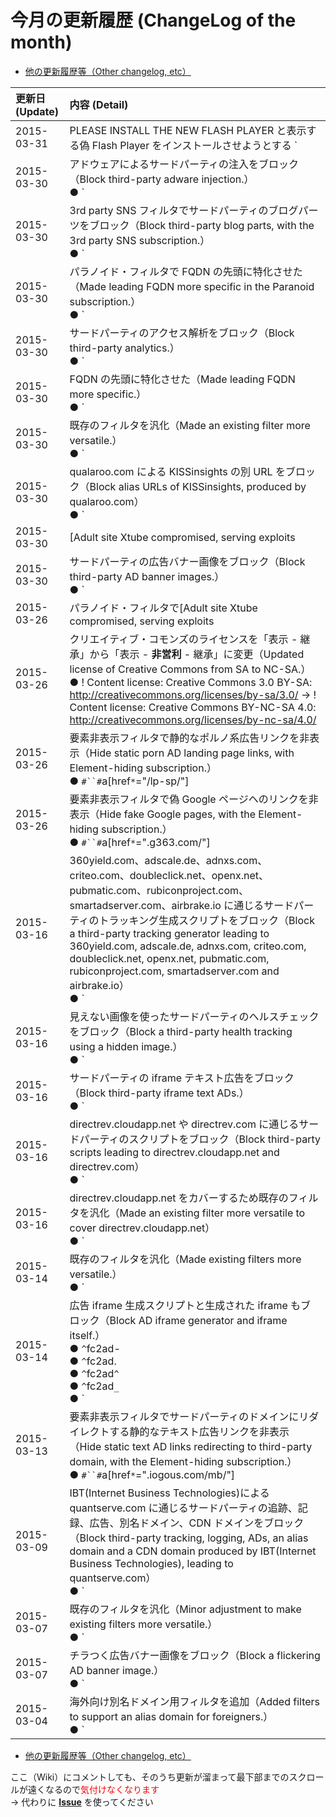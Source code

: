 # 今月の更新履歴 (ChangeLog of the month)

  * [他の更新履歴等（Other changelog, etc）](https://code.google.com/p/adblock-plus-japanese-filter/w/list)

|**更新日 (Update)**|**内容 (Detail)**|
|:---------------------|:------------------|
|2015-03-31            |PLEASE INSTALL THE NEW FLASH PLAYER と表示する偽 Flash Player をインストールさせようとする `|``|`amazonaws.com/lps の別 CDN 用フィルタを追加（Added alias CDN filter of `|``|`amazonaws.com/lps, used for fake Flash saying PLEASE INSTALL THE NEW FLASH PLAYER.）<br />● `|``|`cloudfront.net/lps|
|2015-03-30            |アドウェアによるサードパーティの注入をブロック（Block third-party adware injection.）<br />● `|``|`eshopcomp.com`^`|
|2015-03-30            |3rd party SNS フィルタでサードパーティのブログパーツをブロック（Block third-party blog parts, with the 3rd party SNS subscription.）<br />● `|``|`instapaper.com`^``$`third-party<br />● `|``|`evernote.com`^``$`third-party|
|2015-03-30            |パラノイド・フィルタで FQDN の先頭に特化させた（Made leading FQDN more specific in the Paranoid subscription.）<br />● `|``|`ct0. -> ://ct0.<br />● `|``|`ct1. -> ://ct1.<br />● `|``|`ct2. -> ://ct2.<br />● `|``|`ct3. -> ://ct3.<br />● `|``|`ct4. -> ://ct4.<br />● `|``|`ct5. -> ://ct5.<br />● `|``|`ct6. -> ://ct6.<br />● `|``|`ct7. -> ://ct7.<br />● `|``|`ct8. -> ://ct8.<br />● `|``|`ct9. -> ://ct9.<br />● `|``|`log. -> ://log.<br />● `|``|`log0. -> ://log0.<br />● `|``|`log1. -> ://log1.<br />● `|``|`log2. -> ://log2.<br />● `|``|`log3. -> ://log3.<br />● `|``|`log4. -> ://log4.<br />● `|``|`log5. -> ://log5.<br />● `|``|`log6. -> ://log6.<br />● `|``|`log7. -> ://log7.<br />● `|``|`log8. -> ://log8.<br />● `|``|`log9. -> ://log9.<br />● `|``|`logger. -> ://logger.<br />● `|``|`logger0. -> ://logger0.<br />● `|``|`logger1. -> ://logger1.<br />● `|``|`logger2. -> ://logger2.<br />● `|``|`logger3. -> ://logger3.<br />● `|``|`logger4. -> ://logger4.<br />● `|``|`logger5. -> ://logger5.<br />● `|``|`logger6. -> ://logger6.<br />● `|``|`logger7. -> ://logger7.<br />● `|``|`logger8. -> ://logger8.<br />● `|``|`logger9. -> ://logger9.<br />● `|``|`pixel. -> ://pixel.<br />● `|``|`pixel0. -> ://pixel0.<br />● `|``|`pixel1. -> ://pixel1.<br />● `|``|`pixel2. -> ://pixel2.<br />● `|``|`pixel3. -> ://pixel3.<br />● `|``|`pixel4. -> ://pixel4.<br />● `|``|`pixel5. -> ://pixel5.<br />● `|``|`pixel6. -> ://pixel6.<br />● `|``|`pixel7. -> ://pixel7.<br />● `|``|`pixel8. -> ://pixel8.<br />● `|``|`pixel9. -> ://pixel9.<br />● `|``|`ru:8080`^``$`third-party -> ://ru:8080`^``$`third-party<br />● `|``|`slot. -> ://slot.<br />● `|``|`slot0. -> ://slot0.<br />● `|``|`slot1. -> ://slot1.<br />● `|``|`slot2. -> ://slot2.<br />● `|``|`slot3. -> ://slot3.<br />● `|``|`slot4. -> ://slot4.<br />● `|``|`slot5. -> ://slot5.<br />● `|``|`slot6. -> ://slot6.<br />● `|``|`slot7. -> ://slot7.<br />● `|``|`slot8. -> ://slot8.<br />● `|``|`slot9. -> ://slot9.<br />● `|``|`stats. -> ://stats.<br />● `|``|`stats0. -> ://stats0.<br />● `|``|`stats1. -> ://stats1.<br />● `|``|`stats2. -> ://stats2.<br />● `|``|`stats3. -> ://stats3.<br />● `|``|`stats4. -> ://stats4.<br />● `|``|`stats5. -> ://stats5.<br />● `|``|`stats6. -> ://stats6.<br />● `|``|`stats7. -> ://stats7.<br />● `|``|`stats8. -> ://stats8.<br />● `|``|`stats9. -> ://stats9.<br />● `|``|`statistics. -> ://statistics.<br />● `|``|`storage.`$`third-party -> ://storage.`$`third-party<br />● `|``|`track. -> ://track.<br />● `|``|`track0. -> ://track0.<br />● `|``|`track1. -> ://track1.<br />● `|``|`track2. -> ://track2.<br />● `|``|`track3. -> ://track3.<br />● `|``|`track4. -> ://track4.<br />● `|``|`track5. -> ://track5.<br />● `|``|`track6. -> ://track6.<br />● `|``|`track7. -> ://track7.<br />● `|``|`track8. -> ://track8.<br />● `|``|`track9. -> ://track9.<br />● `|``|`tracker. -> ://tracker.<br />● `|``|`tracker0. -> ://tracker0.<br />● `|``|`tracker1. -> ://tracker1.<br />● `|``|`tracker2. -> ://tracker2.<br />● `|``|`tracker3. -> ://tracker3.<br />● `|``|`tracker4. -> ://tracker4.<br />● `|``|`tracker5. -> ://tracker5.<br />● `|``|`tracker6. -> ://tracker6.<br />● `|``|`tracker7. -> ://tracker7.<br />● `|``|`tracker8. -> ://tracker8.<br />● `|``|`tracker9. -> ://tracker9.<br />● `|``|`tracking. -> ://tracking.<br />● `|``|`tracking0. -> ://tracking0.<br />● `|``|`tracking1. -> ://tracking1.<br />● `|``|`tracking2. -> ://tracking2.<br />● `|``|`tracking3. -> ://tracking3.<br />● `|``|`tracking4. -> ://tracking4.<br />● `|``|`tracking5. -> ://tracking5.<br />● `|``|`tracking6. -> ://tracking6.<br />● `|``|`tracking7. -> ://tracking7.<br />● `|``|`tracking8. -> ://tracking8.<br />● `|``|`tracking9. -> ://tracking9.|
|2015-03-30            |サードパーティのアクセス解析をブロック（Block third-party analytics.）<br />● `|``|`luckyorange.`$`third-party|
|2015-03-30            |FQDN の先頭に特化させた（Made leading FQDN more specific.）<br />● `|``|`ad-cdn. -> ://ad-cdn.<br />● `|`http://ad.<br />● `|`https://ad.<br />● `|``|`ad0. -> ://ad0.<br />● `|``|`ad1. -> ://ad1.<br />● `|``|`ad2. -> ://ad2.<br />● `|``|`ad3. -> ://ad3.<br />● `|``|`ad4. -> ://ad4.<br />● `|``|`ad5. -> ://ad5.<br />● `|``|`ad6. -> ://ad6.<br />● `|``|`ad7. -> ://ad7.<br />● `|``|`ad8. -> ://ad8.<br />● `|``|`ad9. -> ://ad9.<br />● `|``|`adcl. -> ://adcl.<br />● `|``|`adimg. -> ://adimg.<br />● `|``|`ads. -> ://ads.<br />● `|``|`ads0. -> ://ads0.<br />● `|``|`ads1. -> ://ads1.<br />● `|``|`ads2. -> ://ads2.<br />● `|``|`ads3. -> ://ads3.<br />● `|``|`ads4. -> ://ads4.<br />● `|``|`ads5. -> ://ads5.<br />● `|``|`ads6. -> ://ads6.<br />● `|``|`ads7. -> ://ads7.<br />● `|``|`ads8. -> ://ads8.<br />● `|``|`ads9. -> ://ads9.<br />● `|``|`adcdn. -> ://adcdn.<br />● `|``|`adserver. -> ://adserver.<br />● `|``|`adserving. -> ://adserving.<br />● `|``|`adv. -> ://adv.<br />● `|``|`aff-images. -> ://aff-images.<br />● `|``|`affiliate. -> ://affiliate.<br />● `|``|`affiliates. -> ://affiliates.<br />● `|``|`amazlink.`$`third-party -> ://amazlink.`$`third-party<br />● `|``|`analysis.`$`third-party -> ://analysis.`$`third-party<br />● `|``|`analytics.`$`third-party -> ://analytics.`$`third-party<br />● `|``|`analyze.`$`third-party -> ://analyze.`$`third-party<br />● `|`http://ax-d.<br />● `|`https://ax-d.<br />● `|``|`beacon. -> ://beacon.<br />● `|`http://c.`*`/c.`$`image,object<br />● `|`https://c.`*`/c.`$`image,object<br />● `|``|`campaign. -> ://campaign.<br />● `|``|`campaign0. -> ://campaign0.<br />● `|``|`campaign1. -> ://campaign1.<br />● `|``|`campaign2. -> ://campaign2.<br />● `|``|`campaign3. -> ://campaign3.<br />● `|``|`campaign4. -> ://campaign4.<br />● `|``|`campaign5. -> ://campaign5.<br />● `|``|`campaign6. -> ://campaign6.<br />● `|``|`campaign7. -> ://campaign7.<br />● `|``|`campaign8. -> ://campaign8.<br />● `|``|`campaign9. -> ://campaign9.<br />● ://creative.`$`third-party<br />● `|``|`displayads. -> ://displayads.<br />● `|``|`dosugcz. -> ://dosugcz.<br />● `|`http://dw.c`$`script<br />● `|`https://dw.c`$`script<br />● `|``|`eulerian. -> ://eulerian.<br />● `|``|`hitlog. -> ://hitlog.<br />● `|``|`iad. -> ://iad.<br />● `|``|`im.banner. -> ://im.banner.<br />● `|``|`image.`*`/bnr.gif?`$`third-party -> ://image.`*`/bnr.gif?`$`third-party<br />● `|``|`kanasoku.`*`/thumb/ -> ://kanasoku.`*`/thumb/<br />● `|``|`krxd. -> ://krxd.<br />● `|``|`landing.`$`popup -> ://landing.`$`popup<br />● `|``|`landing.`$`third-party -> ://landing.`$`third-party<br />● `|``|`landing0.`$`popup -> ://landing0.`$`popup<br />● `|``|`landing0.`$`third-party -> ://landing0.`$`third-party<br />● `|``|`landing1.`$`popup -> ://landing1.`$`popup<br />● `|``|`landing1.`$`third-party -> ://landing1.`$`third-party<br />● `|``|`landing2.`$`popup -> ://landing2.`$`popup<br />● `|``|`landing2.`$`third-party -> ://landing2.`$`third-party<br />● `|``|`landing3.`$`popup -> ://landing3.`$`popup<br />● `|``|`landing3.`$`third-party -> ://landing3.`$`third-party<br />● `|``|`landing4.`$`popup -> ://landing4.`$`popup<br />● `|``|`landing4.`$`third-party -> ://landing4.`$`third-party<br />● `|``|`landing5.`$`popup -> ://landing5.`$`popup<br />● `|``|`landing5.`$`third-party -> ://landing5.`$`third-party<br />● `|``|`landing6.`$`popup -> ://landing6.`$`popup<br />● `|``|`landing6.`$`third-party -> ://landing6.`$`third-party<br />● `|``|`landing7.`$`popup -> ://landing7.`$`popup<br />● `|``|`landing7.`$`third-party -> ://landing7.`$`third-party<br />● `|``|`landing8.`$`popup -> ://landing8.`$`popup<br />● `|``|`landing8.`$`third-party -> ://landing8.`$`third-party<br />● `|``|`landing9.`$`popup -> ://landing9.`$`popup<br />● `|``|`landing9.`$`third-party -> ://landing9.`$`third-party<br />● `|``|`log.`$`third-party -> ://log.`$`third-party<br />● `|``|`log0. -> ://log0.<br />● `|`http://lp.`$`popup<br />● `|`https://lp.`$`popup<br />● `|`http://lp.`$`third-party<br />● `|`https://lp.`$`third-party<br />● ://lp0.`$`popup<br />● ://lp0.`$`third-party<br />● ://lp1.`$`popup<br />● ://lp1.`$`third-party<br />● ://lp2.`$`popup<br />● ://lp2.`$`third-party<br />● ://lp3.`$`popup<br />● ://lp3.`$`third-party<br />● ://lp4.`$`popup<br />● ://lp4.`$`third-party<br />● ://lp5.`$`popup<br />● ://lp5.`$`third-party<br />● ://lp6.`$`popup<br />● ://lp6.`$`third-party<br />● ://lp7.`$`popup<br />● ://lp7.`$`third-party<br />● ://lp8.`$`popup<br />● ://lp8.`$`third-party<br />● ://lp9.`$`popup<br />● ://lp9.`$`third-party<br />● `|``|`mads. -> ://mads.<br />● `|``|`maxymiser.`$`third-party -> ://maxymiser.`$`third-party<br />● `|``|`metrics. -> ://metrics.<br />● `|``|`ocp. -> ://ocp.<br />● `|``|`openadext. -> ://openadext.<br />● `|``|`openxmarket.`$`third-party -> ://openxmarket.`$`third-party<br />● `|``|`optimizedby.`$`third-party -> ://optimizedby.`$`third-party<br />● `|`http://ox-d.<br />● `|`https://ox-d.<br />● `|`http://ox-i.<br />● `|`https://ox-i.<br />● `|``|`phpadsnew. -> ://phpadsnew.<br />● `|``|`ppund.`$`third-party -> ://ppund.`$`third-party<br />● `|``|`promo. -> ://promo.<br />● `|``|`promo0. -> ://promo0.<br />● `|``|`promo1. -> ://promo1.<br />● `|``|`promo2. -> ://promo2.<br />● `|``|`promo3. -> ://promo3.<br />● `|``|`promo4. -> ://promo4.<br />● `|``|`promo5. -> ://promo5.<br />● `|``|`promo6. -> ://promo6.<br />● `|``|`promo7. -> ://promo7.<br />● `|``|`promo8. -> ://promo8.<br />● `|``|`promo9. -> ://promo9.<br />● `|``|`reklama. -> ://reklama.<br />● `|``|`reklame. -> ://reklame.<br />● `|``|`reklamer. -> ://reklamer.<br />● `|``|`rotator. -> ://rotator.<br />● `|``|`rotator.`$`popup -> ://rotator.`$`popup<br />● `|``|`smetrics. -> ://smetrics.<br />● `|``|`static.`*`00.`*`/apps/`$`script,third-party -> ://static.`*`00.`*`/apps/`$`script,third-party<br />● `|``|`static.`*`00.`*`/data/`$`xmlhttprequest,third-party -> ://static.`*`00.`*`/data/`$`xmlhttprequest,third-party<br />● `|``|`static.`*`00.`*`/partnerconfig/`$`script,third-party -> ://static.`*`00.`*`/partnerconfig/`$`script,third-party<br />● `|``|`survey.`$`third-party -> ://survey.`$`third-party<br />● `|``|`surveys.`$`third-party -> ://surveys.`$`third-party<br />● `|``|`tealium. -> ://tealium.<br />● `|``|`telemetry.`$`third-party -> ://telemetry.`$`third-party<br />● `|``|`tizer. -> ://tizer.<br />● `|``|`tizer0. -> ://tizer0.<br />● `|``|`tizer1. -> ://tizer1.<br />● `|``|`tizer2. -> ://tizer2.<br />● `|``|`tizer3. -> ://tizer3.<br />● `|``|`tizer4. -> ://tizer4.<br />● `|``|`tizer5. -> ://tizer5.<br />● `|``|`tizer6. -> ://tizer6.<br />● `|``|`tizer7. -> ://tizer7.<br />● `|``|`tizer8. -> ://tizer8.<br />● `|``|`tizer9. -> ://tizer9.<br />● `|``|`utm. -> ://utm.|
|2015-03-30            |既存のフィルタを汎化（Made an existing filter more versatile.）<br />● `|``|`creative.ad1`*`m.com`^``$`script,third-party -> ://creative.`$`third-party|
|2015-03-30            |qualaroo.com による KISSinsights の別 URL をブロック（Block alias URLs of KISSinsights, produced by qualaroo.com）<br />● `|``|`amazonaws.com/`*`.kissinsights.com/<br />● `|``|`amazonaws.com/ki.<br />● `|``|`qualaroo.com`^``$`third-party|
|2015-03-30            |[Adult site Xtube compromised, serving exploits | Malwarebytes Unpacked](https://blog.malwarebytes.org/exploits-2/2015/03/adult-site-xtube-serves-malware-via-neutrino-ek/) で報告されているサードパーティの悪意のある iframe をブロック（Block third-party malicious iframes reported at [Adult site Xtube compromised, serving exploits | Malwarebytes Unpacked](https://blog.malwarebytes.org/exploits-2/2015/03/adult-site-xtube-serves-malware-via-neutrino-ek/), and alias domains sharing the same IP.）<br />● `|``|`adlivecity.com`^`<br />● `|``|`adstager.com`^`<br />● `|``|`adversal2.com`^`<br />● `|``|`jsloggery.com`^`|
|2015-03-30            |サードパーティの広告バナー画像をブロック（Block third-party AD banner images.）<br />● `|``|`dreamhost.com/rewards/|
|2015-03-26            |パラノイド・フィルタで[Adult site Xtube compromised, serving exploits | Malwarebytes Unpacked](https://blog.malwarebytes.org/exploits-2/2015/03/adult-site-xtube-serves-malware-via-neutrino-ek/) で報告されているサードパーティの悪意のあるスクリプトをブロック（Block third-party malicious scripts reported at [Adult site Xtube compromised, serving exploits | Malwarebytes Unpacked](https://blog.malwarebytes.org/exploits-2/2015/03/adult-site-xtube-serves-malware-via-neutrino-ek/), with the Paranoid subscription.）<br />● /index.js`^``$`third-party|
|2015-03-26            |クリエイティブ・コモンズのライセンスを「表示 - 継承」から「表示 - **非営利** - 継承」に変更（Updated license of Creative Commons from SA to NC-SA.）<br />● ! Content license: Creative Commons 3.0 BY-SA: http://creativecommons.org/licenses/by-sa/3.0/ -> ! Content license: Creative Commons BY-NC-SA 4.0: http://creativecommons.org/licenses/by-nc-sa/4.0/|
|2015-03-26            |要素非表示フィルタで静的なポルノ系広告リンクを非表示（Hide static porn AD landing page links, with Element-hiding subscription.）<br />● `#``#`a[href`*`="/lp-sp/"]|
|2015-03-26            |要素非表示フィルタで偽 Google ページヘのリンクを非表示（Hide fake Google pages, with the Element-hiding subscription.）<br />● `#``#`a[href`*`=".g363.com/"]|
|2015-03-16            |360yield.com、adscale.de、adnxs.com、criteo.com、doubleclick.net、openx.net、pubmatic.com、rubiconproject.com、smartadserver.com、airbrake.io に通じるサードパーティのトラッキング生成スクリプトをブロック（Block a third-party tracking generator leading to 360yield.com, adscale.de, adnxs.com, criteo.com, doubleclick.net, openx.net, pubmatic.com, rubiconproject.com, smartadserver.com and airbrake.io）<br />● `|``|`metrigo.com`^``$`third-party|
|2015-03-16            |見えない画像を使ったサードパーティのヘルスチェックをブロック（Block a third-party health tracking using a hidden image.）<br />● `|``|`airbrake.io`^``$`third-party|
|2015-03-16            |サードパーティの iframe テキスト広告をブロック（Block third-party iframe text ADs.）<br />● `|``|`google.`*`/uds/afs/|
|2015-03-16            |directrev.cloudapp.net や directrev.com に通じるサードパーティのスクリプトをブロック（Block third-party scripts leading to directrev.cloudapp.net and directrev.com）<br />● `|``|`1app.blob.core.windows.net`^`|
|2015-03-16            |directrev.cloudapp.net をカバーするため既存のフィルタを汎化（Made an existing filter more versatile to cover directrev.cloudapp.net）<br />● `|``|`directrev.com`^``$`third-party -> `|``|`directrev.`$`third-party|
|2015-03-14            |既存のフィルタを汎化（Made existing filters more versatile.）<br />● `|``|`fc2.com/footer/footer.php? -> `|``|`fc2.com`^``*`/footer-<br />● `|``|`fc2.com/footer/footer.php? -> `|``|`fc2.com`^``*`/footer.<br />● `|``|`fc2.com/footer/footer.php? -> `|``|`fc2.com`^``*`/footer`^`<br />● `|``|`fc2.com/footer/footer.php? -> `|``|`fc2.com`^``*`/footer`_`<br />● `|``|`fc2web.com`^``$`third-party -> `^`fc2web-<br />● `|``|`fc2web.com`^``$`third-party -> `^`fc2web.<br />● `|``|`fc2web.com`^``$`third-party -> `^`fc2web`^`<br />● `|``|`fc2web.com`^``$`third-party -> `^`fc2web`_`|
|2015-03-14            |広告 iframe 生成スクリプトと生成された iframe もブロック（Block AD iframe generator and iframe itself.）<br />● `^`fc2ad-<br />● `^`fc2ad.<br />● `^`fc2ad`^`<br />● `^`fc2ad`_`<br />● `|``|`hypost.fc2.com`^`<br />● `|``|`fc2.com/js/cdom.`$`script|
|2015-03-13            |要素非表示フィルタでサードパーティのドメインにリダイレクトする静的なテキスト広告リンクを非表示（Hide static text AD links redirecting to third-party domain, with the Element-hiding subscription.）<br />● `#``#`a[href`*`=".iogous.com/mb/"]|
|2015-03-09            |IBT(Internet Business Technologies)による quantserve.com に通じるサードパーティの追跡、記録、広告、別名ドメイン、CDN ドメインをブロック（Block third-party tracking, logging, ADs, an alias domain and a CDN domain produced by IBT(Internet Business Technologies), leading to quantserve.com）<br />● `|``|`webspectator.com`^``$`third-party<br />● `|``|`realtime.co`^``$`third-party<br />● `|``|`dfdbz2tdq3k01.cloudfront.net`^`|
|2015-03-07            |既存のフィルタを汎化（Minor adjustment to make existing filters more versatile.）<br />● `|``|`nikkeibp.co.jp/images/bpnet/`*`/banner/`$`image,object -> `|``|`nikkeibp.co.jp/images/bpnet/`*`/`$`image,object<br />● `|``|`nikkeibp.co.jp/images/`*`/itprostore.`$`image -> `|``|`nikkeibp.co.jp/images/`*`/itprostore.`$`image,object|
|2015-03-07            |チラつく広告バナー画像をブロック（Block a flickering AD banner image.）<br />● `|``|`nikkeibp.co.jp/images/`*`/itprostore.`$`image|
|2015-03-04            |海外向け別名ドメイン用フィルタを追加（Added filters to support an alias domain for foreigners.）<br />● `|``|`dmm.com/lp/`$`popup|

  * [他の更新履歴等（Other changelog, etc）](https://code.google.com/p/adblock-plus-japanese-filter/w/list)

ここ（Wiki）にコメントしても、そのうち更新が溜まって最下部までのスクロールが遠くなるので<font color='red'>気付けなくなります</font><br /> -> 代わりに **[Issue](https://code.google.com/p/adblock-plus-japanese-filter/issues/list)** を使ってください